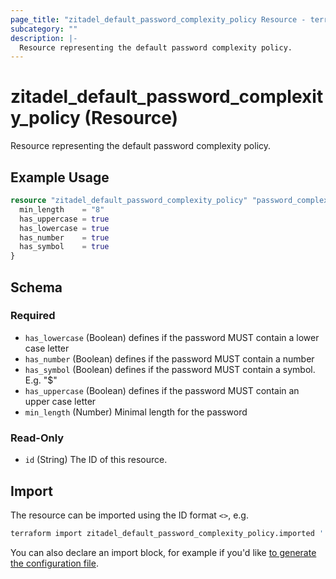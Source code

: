 ```yaml
---
page_title: "zitadel_default_password_complexity_policy Resource - terraform-provider-zitadel"
subcategory: ""
description: |-
  Resource representing the default password complexity policy.
---
```


# zitadel_default_password_complexity_policy (Resource)

Resource representing the default password complexity policy.

## Example Usage

```terraform
resource "zitadel_default_password_complexity_policy" "password_complexity_policy" {
  min_length    = "8"
  has_uppercase = true
  has_lowercase = true
  has_number    = true
  has_symbol    = true
}
```

<!-- schema generated by tfplugindocs -->
## Schema

### Required

- `has_lowercase` (Boolean) defines if the password MUST contain a lower case letter
- `has_number` (Boolean) defines if the password MUST contain a number
- `has_symbol` (Boolean) defines if the password MUST contain a symbol. E.g. "$"
- `has_uppercase` (Boolean) defines if the password MUST contain an upper case letter
- `min_length` (Number) Minimal length for the password

### Read-Only

- `id` (String) The ID of this resource.

## Import

The resource can be imported using the ID format `<>`, e.g.

```bash
terraform import zitadel_default_password_complexity_policy.imported ''
```

You can also declare an import block, for example if you'd like [to generate the configuration file](https://developer.hashicorp.com/terraform/language/import/generating-configuration).
